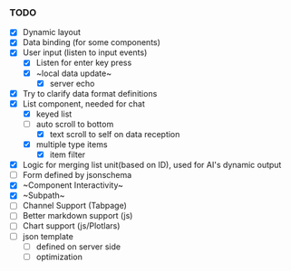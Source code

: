 ### TODO
- [x] Dynamic layout
- [x] Data binding (for some components)
- [x] User input (listen to input events)
    - [x] Listen for enter key press
    - [x] ~local data update~
        - [x] server echo
- [x] Try to clarify data format definitions
- [x] List component, needed for chat
    - [x] keyed list
    - [ ] auto scroll to bottom
        - [x] text scroll to self on data reception
    - [x] multiple type items
        - [x] item filter
- [x] Logic for merging list unit(based on ID), used for AI's dynamic output
- [ ] Form defined by jsonschema
- [x] ~Component Interactivity~
- [x] ~Subpath~
- [ ] Channel Support (Tabpage)
- [ ] Better markdown support (js)
- [ ] Chart support (js/Plotlars)
- [ ] json template
    - [ ] defined on server side
    - [ ] optimization

